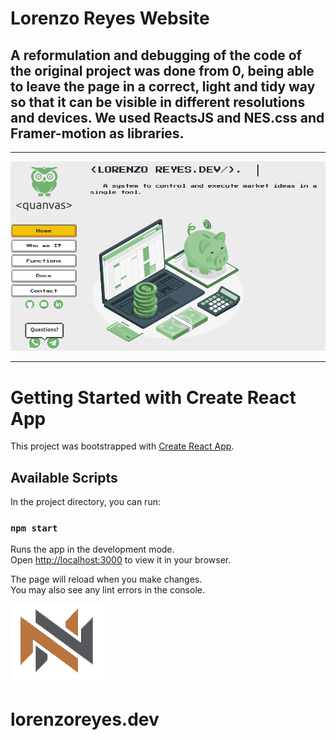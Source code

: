 # Lorenzo Reyes Website

## **A reformulation and debugging of the code of the original project was done from 0, being able to leave the page in a correct, light and tidy way so that it can be visible in different resolutions and devices. We used ReactsJS and NES.css and Framer-motion as libraries.**

---

![coins](src/assets/img-readme.png)

---


# Getting Started with Create React App

This project was bootstrapped with [Create React App](https://github.com/facebook/create-react-app).

## Available Scripts

In the project directory, you can run:

### `npm start`

Runs the app in the development mode.\
Open [http://localhost:3000](http://localhost:3000) to view it in your browser.

The page will reload when you make changes.\
You may also see any lint errors in the console.

![logo](src/assets/nn.png)

# lorenzoreyes.dev
